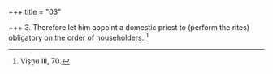 +++
title = "03"

+++
3. Therefore let him appoint a domestic priest to (perform the rites) obligatory on the order of householders. [^3] 


[^3]:  Viṣṇu III, 70.
